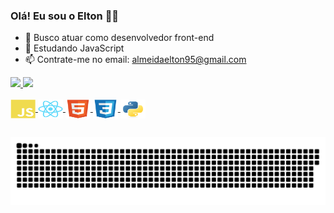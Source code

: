### Olá! Eu sou o Elton ✌🏽

- 🔭 Busco atuar como desenvolvedor front-end
- 🌱 Estudando JavaScript
- 📫 Contrate-me no email: almeidaelton95@gmail.com 

 <div>
  <a href="https://github.com/eltonalmeid">
  <img height="180em" src="https://github-readme-stats.vercel.app/api?username=eltonalmeid&show_icons=true&theme=dark&include_all_commits=true&count_private=true"/>
  <img height="180em"  src="https://github-readme-stats.vercel.app/api/top-langs/?username=eltonalmeid&layout=compact&langs_count=16&theme=dark"/>
</div>
 
 <div style="display: inline_block"><br>
  <img align="center" alt="Elton-Js" height="30" width="40" src="https://raw.githubusercontent.com/devicons/devicon/master/icons/javascript/javascript-plain.svg">
  <img align="center" alt="Elton-React" height="30" width="40" src="https://raw.githubusercontent.com/devicons/devicon/master/icons/react/react-original.svg">
  <img align="center" alt="Elton-HTML" height="30" width="40" src="https://raw.githubusercontent.com/devicons/devicon/master/icons/html5/html5-original.svg">
  <img align="center" alt="Elton-CSS" height="30" width="40" src="https://raw.githubusercontent.com/devicons/devicon/master/icons/css3/css3-original.svg">
  <img align="center" alt="Elton-Python" height="30" width="40" src="https://raw.githubusercontent.com/devicons/devicon/master/icons/python/python-original.svg">
</div>
 
   ##
 
<div> 
 
  ![Snake animation](https://github.com/eltonalmeid/eltonalmeid/blob/output/github-contribution-grid-snake.svg)
 
</div>
 
